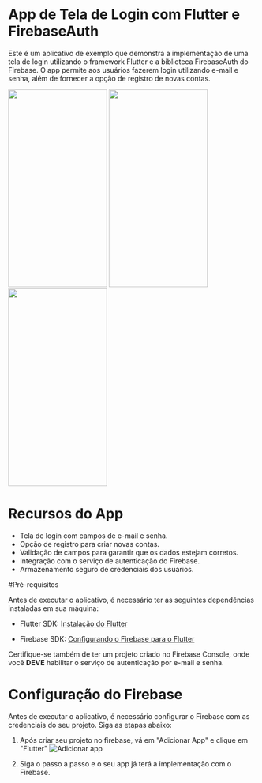 # App de Tela de Login com Flutter e FirebaseAuth

Este é um aplicativo de exemplo que demonstra a implementação de uma tela de login utilizando o framework Flutter e a biblioteca FirebaseAuth do Firebase. O app permite aos usuários fazerem login utilizando e-mail e senha, além de fornecer a opção de registro de novas contas.

<img src="https://firebasestorage.googleapis.com/v0/b/client-management-7f16f.appspot.com/o/Screenshot_20230616_183124.png?alt=media&token=19ff24dc-7f9a-4756-8c4f-7ac6060c09b7" data-canonical-src="https://gyazo.com/eb5c5741b6a9a16c692170a41a49c858.png" width="200" height="400" /> <img src="https://firebasestorage.googleapis.com/v0/b/client-management-7f16f.appspot.com/o/Screenshot_20230616_183411.png?alt=media&token=42692d6b-9d22-461c-8b88-4cd9d9843ab7" data-canonical-src="https://gyazo.com/eb5c5741b6a9a16c692170a41a49c858.png" width="200" height="400" /> <img src="https://firebasestorage.googleapis.com/v0/b/client-management-7f16f.appspot.com/o/Screenshot_20230616_183145.png?alt=media&token=776aa43c-5556-45a0-8792-29bd6c96277c" data-canonical-src="https://gyazo.com/eb5c5741b6a9a16c692170a41a49c858.png" width="200" height="400" />

# Recursos do App

* Tela de login com campos de e-mail e senha.
* Opção de registro para criar novas contas.
* Validação de campos para garantir que os dados estejam corretos.
* Integração com o serviço de autenticação do Firebase.
* Armazenamento seguro de credenciais dos usuários.

#Pré-requisitos

Antes de executar o aplicativo, é necessário ter as seguintes dependências instaladas em sua máquina:

* Flutter SDK: [Instalação do Flutter](https://docs.flutter.dev/get-started/install "Flutter")

* Firebase SDK:  [Configurando o Firebase para o Flutter](https://firebase.google.com/docs/flutter/setup?hl=pt-br&platform=ios "Firebase")

Certifique-se também de ter um projeto criado no Firebase Console, onde você **DEVE** habilitar o serviço de autenticação por e-mail e senha.

# Configuração do Firebase

Antes de executar o aplicativo, é necessário configurar o Firebase com as credenciais do seu projeto. Siga as etapas abaixo:

1. Após criar seu projeto no firebase, vá em  "Adicionar App" e clique em "Flutter" ![Adicionar app](https://firebasestorage.googleapis.com/v0/b/client-management-7f16f.appspot.com/o/seta.png?alt=media&token=40d6b1e9-21a5-4e28-98ae-fa716d9b441a)

2. Siga o passo a passo e o seu app já terá a implementação com o Firebase.
